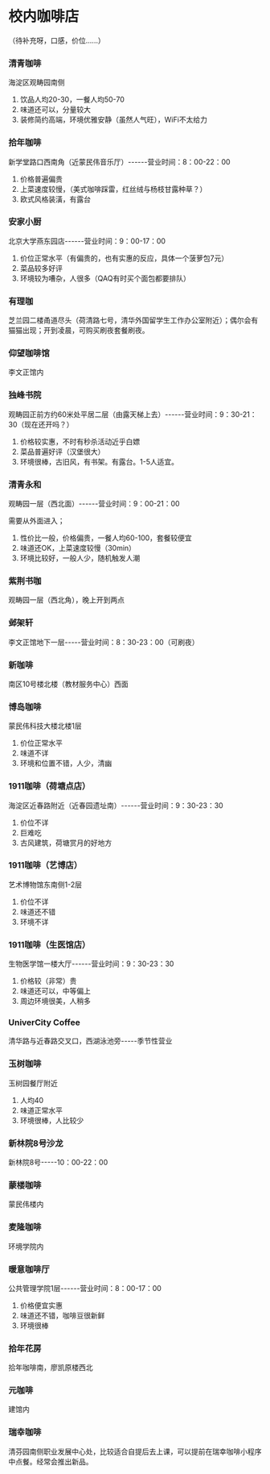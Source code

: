 # 校内咖啡店

（待补充呀，口感，价位......）

### 清青咖啡

 海淀区观畴园南侧

1. 饮品人均20-30，一餐人均50-70
2. 味道还可以，分量较大
3. 装修简约高端，环境优雅安静（虽然人气旺），WiFi不太给力

### 拾年咖啡

新学堂路口西南角（近蒙民伟音乐厅）------营业时间：8：00-22：00

1. 价格普遍偏贵
2. 上菜速度较慢，（美式咖啡踩雷，红丝绒与杨枝甘露种草？）
3. 欧式风格装潢，有露台

### 安家小厨

北京大学燕东园店------营业时间：9：00-17：00

1. 价位正常水平（有偏贵的，也有实惠的反应，具体一个菠萝包7元）
2. 菜品较多好评
3. 环境较为嘈杂，人很多（QAQ有时买个面包都要排队）

### 有理咖

芝兰园二楼甬道尽头（荷清路七号，清华外国留学生工作办公室附近）；偶尔会有猫猫出现；开到凌晨，可购买刷夜套餐刷夜。

### 仰望咖啡馆

李文正馆内

### 独峰书院

观畴园正前方约60米处平居二层（由露天梯上去）------营业时间：9：30-21：30（现在还开吗？）

1. 价格较实惠，不时有秒杀活动近乎白嫖
2. 菜品普遍好评（汉堡很大）
3. 环境很棒，古旧风，有书架。有露台。1-5人适宜。

### 清青永和

观畴园一层（西北面）------营业时间：9：00-21：00

需要从外面进入；

1. 性价比一般，价格偏贵，一餐人均60-100，套餐较便宜
2. 味道还OK，上菜速度较慢（30min）
3. 环境比较好，一般人少，随机触发人潮

### 紫荆书咖

观畴园一层（西北角），晚上开到两点

### 邺架轩

李文正馆地下一层-----营业时间：8：30-23：00（可刷夜）

### 新咖啡

南区10号楼北楼（教材服务中心）西面

### 博岛咖啡

蒙民伟科技大楼北楼1层

1. 价位正常水平
2. 味道不详
3. 环境和位置不错，人少，清幽

### 1911咖啡（荷塘点店）

海淀区近春路附近（近春园遗址南）------营业时间：9：30-23：30

1. 价位不详
2. 巨难吃
3. 古风建筑，荷塘赏月的好地方

### 1911咖啡（艺博店）

艺术博物馆东南侧1-2层

1. 价位不详
2. 味道还不错
3. 环境不详

### 1911咖啡（生医馆店）

生物医学馆一楼大厅------营业时间：9：30-23：30

1. 价格较（非常）贵
2. 味道还可以，中等偏上
3. 周边环境很美，人稍多

### UniverCity Coffee

清华路与近春路交叉口，西湖泳池旁-----季节性营业

### 玉树咖啡

玉树园餐厅附近

1. 人均40
2. 味道正常水平
3. 环境很棒，人比较少

### 新林院8号沙龙

新林院8号-----10：00-22：00

### 蒙楼咖啡

蒙民伟楼内

### 麦隆咖啡

环境学院内

### 暖意咖啡厅

公共管理学院1层------营业时间：8：00-17：00

1. 价格便宜实惠
2. 味道还不错，咖啡豆很新鲜
3. 环境很棒

### 拾年花房

拾年咖啡南，廖凯原楼西北

### 元咖啡

建馆内

### 瑞幸咖啡

清芬园南侧职业发展中心处，比较适合自提后去上课，可以提前在瑞幸咖啡小程序中点餐。经常会推出新品。


